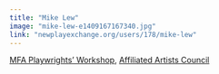 ```yaml
---
title: "Mike Lew"
image: "mike-lew-e1409167167340.jpg"
link: "newplayexchange.org/users/178/mike-lew"
---
```


[MFA Playwrights’ Workshop](/programs/mfa-playwrights-workshop), [Affiliated Artists Council](/about/affiliated-artists-council)